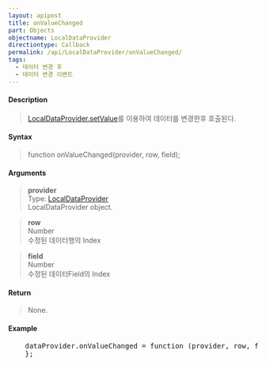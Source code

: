 ```yaml
---
layout: apipost
title: onValueChanged
part: Objects
objectname: LocalDataProvider
directiontype: Callback
permalink: /api/LocalDataProvider/onValueChanged/
tags:
  - 데이터 변경 후
  - 데이터 변경 이벤트
---
```



#### Description

> [LocalDataProvider.setValue](/api/LocalDataProvider/setValue/)를 이용하여 데이터를 변경한후 호출된다.

#### Syntax

> function onValueChanged(provider, row, field);

#### Arguments

> **provider**  
> Type: [LocalDataProvider](/api/LocalDataProvider/)  
> LocalDataProvider object.  

> **row**  
> Number  
> 수정된 데이터행의 Index  

> **field**  
> Number  
> 수정된 데이터Field의 Index  

#### Return

> None.

#### Example

<pre class="prettyprint">
    dataProvider.onValueChanged = function (provider, row, field) {
    };
</pre>

